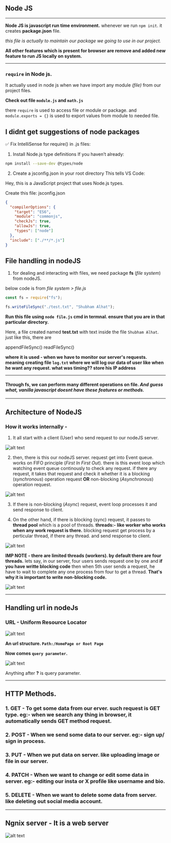 ## Node JS

<hr>

**Node JS is javascript run time environment.**
whenever we run `npm init`. it creates **package.json** file.

_this file is actually to maintain our package we going to use in our project._

**All other features which is present for browser are remove and added new feature to run JS locally on system.**

<hr>

### `require` in Node js.

It actually used in node js when we have import any module _(file)_ from our project files.

**Check out file `module.js` and `math.js`**

there `require` is used to access file or module or package. and `module.exports = {}` is used to export values from module to needed file.

## I didnt get suggestions of node packages

✅ Fix IntelliSense for require() in .js files:

1. Install Node.js type definitions
   If you haven’t already:

```bash
npm install --save-dev @types/node
```

2. Create a jsconfig.json in your root directory
   This tells VS Code:

Hey, this is a JavaScript project that uses Node.js types.

Create this file: jsconfig.json

```json
{
  "compilerOptions": {
    "target": "ES6",
    "module": "commonjs",
    "checkJs": true,
    "allowJs": true,
    "types": ["node"]
  },
  "include": ["./**/*.js"]
}
```

## File handling in nodeJS

1. for dealing and interacting with files, we need package **fs** (_file system_) from nodeJS.

below code is from _file system > file.js_

```javascript
const fs = require("fs");

fs.writeFileSync("./test.txt", "Shubham Alhat");
```

**Run this file using `node file.js` cmd in termnal. ensure that you are in that particular directory.**

Here, a file created named **test.txt** with text inside the file `Shubham Alhat`.
just like this, there are

appendFileSync()
readFileSync()

**where it is used - when we have to monitor our server's requests. meaning creating file `log.txt` where we will log our data of user like when he want any request. what was timing?? store his IP address**

<hr>

#### Through fs, we can perform many different operations on file. _And guess what, vanilla javascript doesnt have these features or methods._

<hr>

## Architecture of NodeJS

### How it works internally -

1. It all start with a client (User) who send request to our nodeJS server.

![alt text](image.png)

2. then, there is this our nodeJS server. request get into Event queue. works on FIFO principle (_First In First Out_). there is this event loop which watching event queue continously to check any request. if there any request, it takes that request and check it whether it is a blocking (_synchronous_) operation request **OR** non-blocking (_Asynchronous_) operation request.

![alt text](image-1.png)

3. If there is non-blocking (_Async_) request, event loop processes it and send response to client.

4. On the other hand, if there is blocking (sync) request, it passes to **thread pool** which is a pool of threads. **threads:- like worker who works when any work request is there.** blocking request get process by a perticular thread, if there any thread. and send response to client.

![alt text](image-2.png)

**IMP NOTE - there are limited threads (workers). by default there are four threads.**
lets say, in our server, four users sends request one by one and **if you have writte blocking code** then when 5th user sends a request, he have to wait to complete any one process from four to get a thread. **That's why it is important to write non-blocking code.**

![alt text](image-3.png)

<hr>

## Handling url in nodeJs

### URL - Uniform Resource Locator

![alt text](image-4.png)

**An url structure. `Path:/HomePage or Root Page`**

**Now comes `query parameter`.**

![alt text](image-5.png)

Anything after **?** is query parameter.

<hr>

## HTTP Methods.

### 1. GET - To get some data from our erver. such request is GET type. eg:- when we search any thing in browser, it automatically sends GET method request.

### 2. POST - When we send some data to our server. eg:- sign up/ sign in process.

### 3. PUT - When we put data on server. like uploading image or file in our server.

### 4. PATCH - When we want to change or edit some data in server. eg:- editing our insta or X profile like username and bio.

### 5. DELETE - When we want to delete some data from server. like deleting out social media account.

<hr>

## Ngnix server - It is a web server

![alt text](image-6.png)
